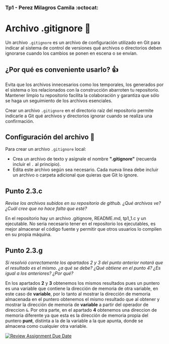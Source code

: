 ### Tp1 - Perez Milagros Camila :octocat: 
# Archivo .gitignore :see_no_evil:

Un archivo  `.gitignore`  es un archivo de configuración utilizado en Git para indicar al sistema de control de versiones qué archivos o directorios deben ignorarse cuando los cambios se ponen en escena o se envían.

## ¿Por qué es conveniente usarlo? :+1:

Evita que los archivos innecesarios como los temporales, los generados por el sistema o los relacionados con la construcción abarroten tu repositorio. Mantener limpio tu repositorio facilita la colaboración y garantiza que sólo se haga un seguimiento de los archivos esenciales.

Crear un archivo `.gitignore` en el directorio raíz del repositorio permite indicarle a Git qué archivos y directorios ignorar cuando se realiza una confirmación.

## Configuración del archivo :wrench:

Para crear un archivo `.gitignore` local:
- Crea un archivo de texto y asígnale el nombre **".gitignore"** (recuerda incluir el `.` al principio). 
- Edita este archivo según sea necesario. Cada nueva línea debe incluir un archivo o carpeta adicional que quieras que Git lo ignore.

## Punto 2.3.c 

_Revise los archivos subidos en su repositorio de github. ¿Qué archivos ve? ¿Cuál cree que no hace falta que esté?_

En el repositorio hay un archivo .gitignore, README.md, tp1_1.c y un ejecutable. No seria necesario tener en el repositorio los ejecutables, es mejor almacenar el código fuente y permitir que otros usuarios lo compilen en su propia máquina.

## Punto 2.3.g

_Si resolvió correctamente los apartados 2 y 3 del punto anterior notará que el resultado es el mismo. ¿a qué se debe? ¿Qué obtiene en el
punto 4? ¿Es igual a los anteriores? ¿Por qué?_

En los apartados **2** y **3** obtenemos los mismos resultados pues un puntero es una variable que contiene la dirección de memoria de otra variable, en este caso de **variable**, por lo tanto al mostrar la dirección de memoria almacenada en el puntero obtenemos el mismo resultado que al obtener y mostrar la dirección de memoria de **variable** a partir del operador de direccion `&`.
Por otra parte, en el apartado **4** obtenemos una direccion de memoria diferente ya que esta es la dirección de memoria propia del puntero **punt**, distinta a la de la variable a la que apunta, donde se almacena como cualquier otra variable. 




[![Review Assignment Due Date](https://classroom.github.com/assets/deadline-readme-button-22041afd0340ce965d47ae6ef1cefeee28c7c493a6346c4f15d667ab976d596c.svg)](https://classroom.github.com/a/kl-E8VQf)
